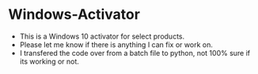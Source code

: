 # Windows-Activator

- This is a Windows 10 activator for select products.
- Please let me know if there is anything I can fix or work on.
- I transfered the code over from a batch file to python, not 100% sure if its working or not.
